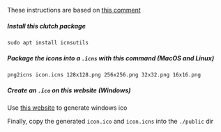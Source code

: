 These instructions are based on [this comment](https://github.com/electron-userland/electron-builder/issues/2577#issuecomment-384690260)

##### Install this clutch package
`sudo apt install icnsutils`
##### Package the icons into a `.icns` with this command (MacOS and Linux)
`png2icns icon.icns 128x128.png 256x256.png 32x32.png 16x16.png`
##### Create an `.ico` on this website (Windows)
Use [this website](https://www.icoconverter.com/) to generate windows ico

Finally, copy the generated `icon.ico` and `icon.icns` into the `./public` dir